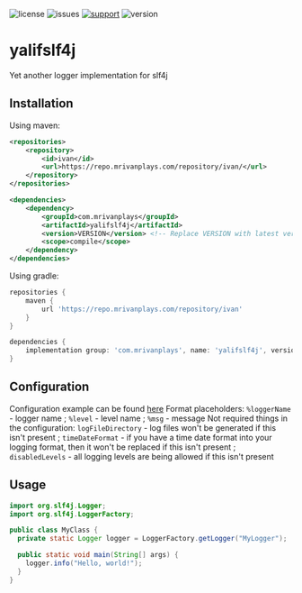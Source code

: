 ![license](https://img.shields.io/github/license/MrIvanPlays/yalifslf4j.svg?style=for-the-badge)
![issues](https://img.shields.io/github/issues/MrIvanPlays/yalifslf4j.svg?style=for-the-badge)
[![support](https://img.shields.io/discord/493674712334073878.svg?colorB=Blue&logo=discord&label=Support&style=for-the-badge)](https://mrivanplays.com/discord)
![version](https://img.shields.io/maven-metadata/v?color=blue&label=latest%20version&metadataUrl=https%3A%2F%2Frepo.mrivanplays.com%2Frepository%2Fivan-snapshots%2Fcom%2Fmrivanplays%2Fyalifslf4j%2Fmaven-metadata.xml&style=for-the-badge)
# yalifslf4j

Yet another logger implementation for slf4j

## Installation
Using maven:

```xml
<repositories>
    <repository>
        <id>ivan</id>
        <url>https://repo.mrivanplays.com/repository/ivan/</url>
    </repository>
</repositories>

<dependencies>
    <dependency>
        <groupId>com.mrivanplays</groupId>
        <artifactId>yalifslf4j</artifactId>
        <version>VERSION</version> <!-- Replace VERSION with latest version -->
        <scope>compile</scope>  
    </dependency>
</dependencies>
```

Using gradle:

```gradle
repositories {
    maven {
        url 'https://repo.mrivanplays.com/repository/ivan'
    }
}

dependencies {
    implementation group: 'com.mrivanplays', name: 'yalifslf4j', version: 'VERSION' // Replace VERSION with latest version
}
```

## Configuration
Configuration example can be found [here](https://github.com/MrIvanPlays/api.mrivanplays.com/blob/master/src/main/resources/yalif.json)
Format placeholders: `%loggerName` - logger name ; `%level` - level name ; `%msg` - message 
Not required things in the configuration: 
`logFileDirectory` - log files won't be generated if this isn't present ; 
`timeDateFormat` - if you have a time date format into your logging format, then it won't be replaced if this isn't present ; 
`disabledLevels` - all logging levels are being allowed if this isn't present


## Usage

```java
import org.slf4j.Logger;
import org.slf4j.LoggerFactory;

public class MyClass {
  private static Logger logger = LoggerFactory.getLogger("MyLogger");

  public static void main(String[] args) {
    logger.info("Hello, world!");
  }
}
```